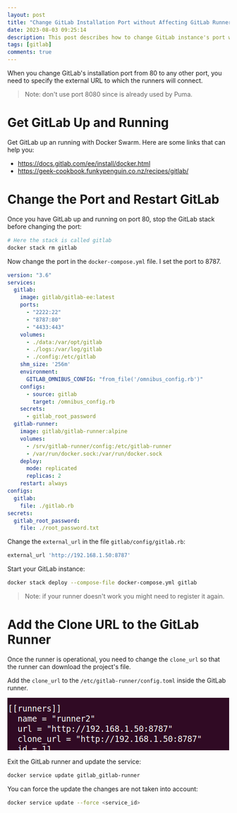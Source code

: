 ```yaml
---
layout: post
title: "Change GitLab Installation Port without Affecting GitLab Runners"
date: 2023-08-03 09:25:14
description: This post describes how to change GitLab instance's port without affecting GitLab runners.
tags: [gitlab]
comments: true
---
```


When you change GitLab's installation port from 80 to any other port, you need to specify the external URL to which the runners will connect.

> Note: don't use port 8080 since is already used by Puma.

# Get GitLab Up and Running
Get GitLab up an running with Docker Swarm. Here are some links that can help you:

- https://docs.gitlab.com/ee/install/docker.html
- https://geek-cookbook.funkypenguin.co.nz/recipes/gitlab/

# Change the Port and Restart GitLab
Once you have GitLab up and running on port 80, stop the GitLab stack before changing the port:

```bash
# Here the stack is called gitlab
docker stack rm gitlab
```

Now change the port in the `docker-compose.yml` file. I set the port to 8787.

```yaml
version: "3.6"
services:
  gitlab:
    image: gitlab/gitlab-ee:latest
    ports:
      - "2222:22"
      - "8787:80"
      - "4433:443"
    volumes:
      - ./data:/var/opt/gitlab
      - ./logs:/var/log/gitlab
      - ./config:/etc/gitlab
    shm_size: '256m'
    environment:
      GITLAB_OMNIBUS_CONFIG: "from_file('/omnibus_config.rb')"
    configs:
      - source: gitlab
        target: /omnibus_config.rb
    secrets:
      - gitlab_root_password
  gitlab-runner:
    image: gitlab/gitlab-runner:alpine
    volumes:
      - /srv/gitlab-runner/config:/etc/gitlab-runner
      - /var/run/docker.sock:/var/run/docker.sock
    deploy:
      mode: replicated
      replicas: 2
    restart: always
configs:
  gitlab:
    file: ./gitlab.rb
secrets:
  gitlab_root_password:
    file: ./root_password.txt
```

Change the `external_url` in the file `gitlab/config/gitlab.rb`:

```bash
external_url 'http://192.168.1.50:8787'
```

Start your GitLab instance:

```bash
docker stack deploy --compose-file docker-compose.yml gitlab
```
 
 > Note: if your runner doesn't work you might need to register it again.


# Add the Clone URL to the GitLab Runner
Once the runner is operational, you need to change the `clone_url` so that the runner can download the project's file.

Add the `clone_url` to the `/etc/gitlab-runner/config.toml` inside the GitLab runner.

![GitLab runner clone url](img/gitlab_runner_clone_url.png)

Exit the GitLab runner and update the service:
```bash
docker service update gitlab_gitlab-runner
```

You can force the update the changes are not taken into account:

```bash
docker service update --force <service_id>
```